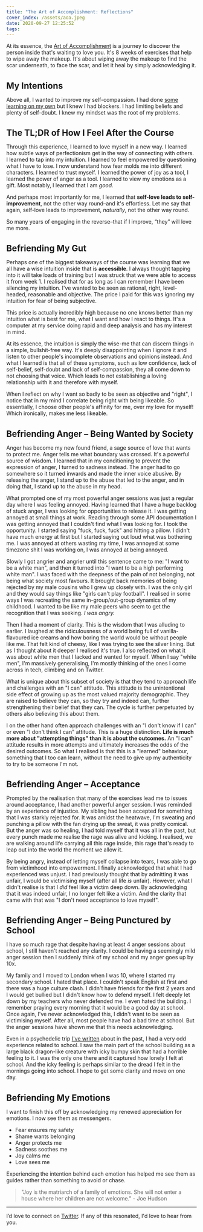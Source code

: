 ```yaml
---
title: "The Art of Accomplishment: Reflections"
cover_index: /assets/aoa.jpeg
date: 2020-09-27 12:25:52
tags:
---
```


At its essence, the [Art of Accomplishment](https://learn.fortelabs.co/p/the-art-of-accomplishment-application) is a journey to discover the person inside that's waiting to love you. It's 8 weeks of exercises that help to wipe away the makeup. It's about wiping away the makeup to find the scar underneath, to face the scar, and let it heal by simply acknowledging it.

<h1 style="font-size: 1.6em;">My Intentions</h1>

Above all, I wanted to improve my self-compassion. I had done [some learning on my own](/self-compassion) but I knew I had blockers. I had limiting beliefs and plenty of self-doubt. I knew my mindset was the root of my problems.


<h1 style="font-size: 1.6em;">The TL;DR of How I Feel After the Course</h1>

Through this experience, I learned to love myself in a new way. I learned how subtle ways of perfectionism get in the way of connecting with others. I learned to tap into my intuition. I learned to feel empowered by questioning what I have to lose. I now understand how fear molds me into different characters. I learned to trust myself. I learned the power of joy as a tool, I learned the power of anger as a tool. I learned to view my emotions as a gift. Most notably, I learned that I am _good_.

And perhaps most importantly for me, I learned that **self-love leads to self-improvement**, not the other way round–and it's effortless. Let me say that again, self-love leads to improvement, _naturally_, not the other way round.

So many years of engaging in the reverse–that if I improve, “they” will love me more. 


<h1 style="font-size: 1.6em;">Befriending My Gut</h1>

Perhaps one of the biggest takeaways of the course was learning that we all have a wise intuition inside that is **accessible**. I always thought tapping into it will take loads of training but I was struck that we were able to access it from week 1. I realised that for as long as I can remember I have been silencing my intuition. I've wanted to be seen as rational, right, level-headed, reasonable and objective. The price I paid for this was ignoring my intuition for fear of being subjective.

This price is actually incredibly high because no one knows better than my intuition what is best for me, what I want and how I react to things. It's a computer at my service doing rapid and deep analysis and has my interest in mind.

At its essence, the intuition is simply the wise-me that can discern things in a simple, bullshit-free way. It's deeply disappointing when I ignore it and listen to other people's incomplete observations and opinions instead. And what I learned is that all of these symptoms, such as low confidence, lack of self-belief, self-doubt and lack of self-compassion, they all come down to not choosing that voice. Which leads to not establishing a loving relationship with it and therefore with myself. 

When I reflect on why I want so badly to be seen as objective and "right", I notice that in my mind I correlate being right with being likeable. So essentially, I choose other people's affinity for me, over my love for myself! Which ironically, makes me less likeable.


<h1 style="font-size: 1.6em;">Befriending Anger – Being Wanted by Society</h1>

Anger has become my new found friend, a sage source of love that wants to protect me. Anger tells me what boundary was crossed. It's a powerful source of wisdom. I learned that in my conditioning to prevent the expression of anger, I turned to sadness instead. The anger had to go somewhere so it turned inwards and made the inner voice abusive. By releasing the anger, I stand up to the abuse that led to the anger, and in doing that, I stand up to the abuse in my head.

What prompted one of my most powerful anger sessions was just a regular day where I was feeling annoyed. Having learned that I have a huge backlog of stuck anger, I was looking for opportunities to release it. I was getting annoyed at small things at work. Reading through some API documentation I was getting annoyed that I couldn't find what I was looking for. I took the opportunity. I started saying "fuck, fuck, fuck" and hitting a pillow. I didn't have much energy at first but I started saying out loud what was bothering me. I was annoyed at others wasting my time, I was annoyed at some timezone shit I was working on, I was annoyed at being annoyed. 

Slowly I got angrier and angrier until this sentence came to me: "I want to be a white man", and then it turned into "I want to be a high performing white man". I was faced with the deepness of the pain of not belonging, not being what society most favours. It brought back memories of being rejected by my male cousins who I grew up closely with. I was the only girl and they would say things like "girls can't play football". I realised in some ways I was recreating the same in-group/out-group dynamics of my childhood. I wanted to be like my male peers who seem to get the recognition that I was seeking. _I was angry._

Then I had a moment of clarity. This is the wisdom that I was alluding to earlier. I laughed at the ridiculousness of a world being full of vanilla-flavoured ice creams and how boring the world would be without people like me. That felt kind of cheesy, like I was trying to see the silver lining. But as I thought about it deeper I realised it's true. I also reflected on what it was about white men that I lacked and wanted for myself. When I say "white men", I'm massively generalising, I'm mostly thinking of the ones I come across in tech, climbing and on Twitter.

What is unique about this subset of society is that they tend to approach life and challenges with an "I can" attitude. This attitude is the unintentional side effect of growing up as the most valued majority demographic. They are raised to believe they can, so they try and indeed can, further strengthening their belief that they can. The cycle is further perpetuated by others also believing this about them. 

I on the other hand often approach challenges with an "I don't know if I can" or even "I don't think I can" attitude. This is a huge distinction. **Life is much more about "attempting things" than it is about the outcomes.** An "I can" attitude results in more attempts and ultimately increases the odds of the desired outcomes. So what I realised is that this is a "learned" behaviour, something that I too can learn, without the need to give up my authenticity to try to be someone I'm not.

<h1 style="font-size: 1.6em;">Befriending Anger – Acceptance</h1>

Prompted by the realisation that many of the exercises lead me to issues around acceptance, I had another powerful anger session. I was reminded by an experience of injustice. My sibling had been accepted for something that I was starkly rejected for. It was amidst the heatwave, I'm sweating and punching a pillow with the fan drying up the sweat, it was pretty comical. But the anger was so healing, I had told myself that it was all in the past, but every punch made me realise the rage was alive and kicking. I realised, we are walking around life carrying all this rage inside, this rage that's ready to leap out into the world the moment we allow it. 

By being angry, instead of letting myself collapse into tears, I was able to go from victimhood into empowerment. I finally acknowledged that what I had experienced was unjust. I had previously thought that by admitting it was unfair, I would be victimising myself (after all life *is* unfair). However, what I didn't realise is that I _did_ feel like a victim deep down. By acknowledging that it was indeed unfair, I no longer felt like a victim. And the clarity that came with that was "I don't need acceptance to love myself".


<h1 style="font-size: 1.6em;">Befriending Anger – Being Punctured by School</h1>

I have so much rage that despite having at least 4 anger sessions about school, I still haven't reached any clarity. I could be having a seemingly mild anger session then I suddenly think of my school and my anger goes up by 10x.

My family and I moved to London when I was 10, where I started my secondary school. I hated that place. I couldn't speak English at first and there was a huge culture clash. I didn't have friends for the first 2 years and I would get bullied but I didn't know how to defend myself. I felt deeply let down by my teachers who never defended me. I even hated the building. I remember praying every morning that it would be a good day at school. Once again, I've never acknowledged this, I didn't want to be seen as victimising myself. After all, most people have had a bad time at school. But the anger sessions have shown me that this needs acknowledging. 

Even in a psychedelic trip [I've written](/self-compassion) about in the past, I had a very odd experience related to school. I saw the main part of the school building as a large black dragon-like creature with icky bumpy skin that had a horrible feeling to it. I was the only one there and it captured how lonely I felt at school. And the icky feeling is perhaps similar to the dread I felt in the mornings going into school. I hope to get some clarity and move on one day.



<h1 style="font-size: 1.6em;">Befriending My Emotions</h1>

I want to finish this off by acknowledging my renewed appreciation for emotions. I now see them as messengers.

- Fear ensures my safety
- Shame wants belonging
- Anger protects me
- Sadness soothes me
- Joy calms me
- Love sees me

Experiencing the intention behind each emotion has helped me see them as guides rather than something to avoid or chase.

> "Joy is the matriarch of a family of emotions. She will not enter a house where her children are not welcome." - Joe Hudson

---
I’d love to connect on [Twitter](https://twitter.com/neats29). If any of this resonated, I'd love to hear from you.